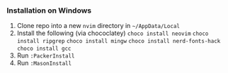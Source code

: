 ### Installation on Windows

1. Clone repo into a new `nvim` directory in `~/AppData/Local`
2. Install the following (via chococlatey)
`choco install neovim`
`choco install ripgrep`
`choco install mingw`
`choco install nerd-fonts-hack`
`choco install gcc`
4. Run `:PackerInstall`
5. Run `:MasonInstall`
